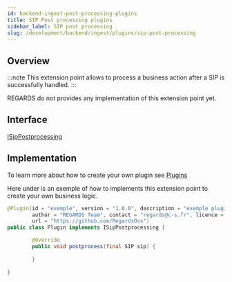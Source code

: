```yaml
---
id: backend-ingest-post-processing-plugins
title: SIP Post processing plugins
sidebar_label: SIP post processing
slug: /development/backend/ingest/plugins/sip-post-processing
---
```




## Overview

:::note
This extension point allows to process a business action after a SIP is successfully handled.
:::

REGARDS do not provides any implementation of this extension point yet.

## Interface

   [ISipPostprocessing](https://github.com/RegardsOss/regards-ingest/blob/master/ingest/ingest-domain/src/main/java/fr/cnes/regards/modules/ingest/domain/plugin/ISipPostprocessing.java)

## Implementation

To learn more about how to create your own plugin see [Plugins](../../framework/modules/plugins/)

Here under is an exemple of how to implements this extension point to create your own business logic.

```java
@Plugin(id = "exemple", version = "1.0.0", description = "exemple plugin",
        author = "REGARDS Team", contact = "regards@c-s.fr", licence = "LGPLv3.0", owner = "CSSI",
        url = "https://github.com/RegardsOss")
public class Plugin implements ISipPostprocessing {

        @Override
        public void postprocess(final SIP sip) {
                
        }
   
}
```
